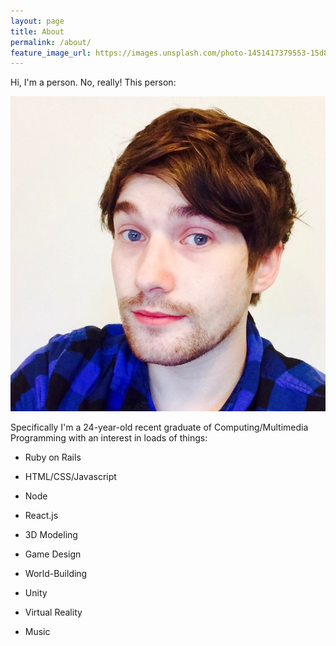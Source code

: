 ```yaml
---
layout: page
title: About
permalink: /about/
feature_image_url: https://images.unsplash.com/photo-1451417379553-15d8e8f49cde?crop=entropy&dpr=2&fit=crop&fm=jpg&h=925&ixjsv=2.1.0&ixlib=rb-0.3.5&q=50&w=1700
---
```


Hi, I'm a person. No, really! This person:

![This is an image](/assets/face.jpg)

Specifically I'm a 24-year-old recent graduate of Computing/Multimedia Programming with an interest in loads of things:

- Ruby on Rails
- HTML/CSS/Javascript
- Node
- React.js

- 3D Modeling
- Game Design
- World-Building
- Unity
- Virtual Reality
- Music
